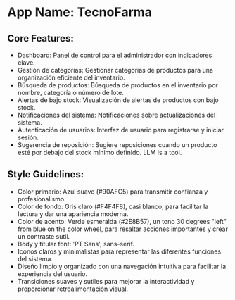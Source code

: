 # **App Name**: TecnoFarma

## Core Features:

- Dashboard: Panel de control para el administrador con indicadores clave.
- Gestión de categorías: Gestionar categorías de productos para una organización eficiente del inventario.
- Búsqueda de productos: Búsqueda de productos en el inventario por nombre, categoría o número de lote.
- Alertas de bajo stock: Visualización de alertas de productos con bajo stock.
- Notificaciones del sistema: Notificaciones sobre actualizaciones del sistema.
- Autenticación de usuarios: Interfaz de usuario para registrarse y iniciar sesión.
- Sugerencia de reposición: Sugiere reposiciones cuando un producto esté por debajo del stock mínimo definido. LLM is a tool.

## Style Guidelines:

- Color primario: Azul suave (#90AFC5) para transmitir confianza y profesionalismo.
- Color de fondo: Gris claro (#F4F4F8), casi blanco, para facilitar la lectura y dar una apariencia moderna.
- Color de acento: Verde esmeralda (#2E8B57), un tono 30 degrees "left" from blue on the color wheel, para resaltar acciones importantes y crear un contraste sutil.
- Body y titular font: 'PT Sans', sans-serif.
- Iconos claros y minimalistas para representar las diferentes funciones del sistema.
- Diseño limpio y organizado con una navegación intuitiva para facilitar la experiencia del usuario.
- Transiciones suaves y sutiles para mejorar la interactividad y proporcionar retroalimentación visual.